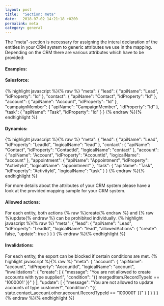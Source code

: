 ```yaml
---
layout: post
title:  "Section: meta"
date:   2018-07-02 14:21:18 +0200
permalink: meta
category: general
---
```

The "meta"-section is necessary for assigning the interal declaration of the entities in your CRM system to generic attributes we use in the mapping.
Depending on the CRM there are various attributes which have to be provided:

#### Examples:

#### Salesforce:

{% highlight javascript %}{% raw %}
"meta": {
  "lead": {
    "apiName": "Lead",
    "idProperty": "Id"
  },
  "contact": {
    "apiName": "Contact",
    "idProperty": "Id"
  },
  "account": {
    "apiName": "Account",
    "idProperty": "Id"
  },
  "campaignMember": {
    "apiName": "CampaignMember",
    "idProperty": "Id"
  },
  "task": {
    "apiName": "Task",
    "idProperty": "Id"
  }
}
{% endraw %}{% endhighlight %}

#### Dynamics:

{% highlight javascript %}{% raw %}
"meta": {
  "lead": {
    "apiName": "Lead",
    "idProperty": "LeadId",
    "logicalName": "lead"
  },
  "contact": {
    "apiName": "Contact",
    "idProperty": "ContactId",
    "logicalName": "contact"
  },
  "account": {
    "apiName": "Account",
    "idProperty": "AccountId",
    "logicalName": "account"
  },
  "appointment": {
    "apiName": "Appointment",
    "idProperty": "ActivityId",
    "logicalName": "appointment"
  },
  "task": {
    "apiName": "Task",
    "idProperty": "ActivityId",
    "logicalName": "task"
  }
}
{% endraw %}{% endhighlight %}

For more details about the attributes of your CRM system please have a look at the provided mapping sample for your CRM system.



#### Allowed actions:

For each entity, both actions {% raw %}create{% endraw %} and {% raw %}update{% endraw %} can be prohibited individually.
{% highlight javascript %}{% raw %}
"meta": {
  "lead": {
    "apiName": "Lead",
    "idProperty": "LeadId",
    "logicalName": "lead",
    "allowedActions": {
      "create": false,
      "update": true
    }
  }
}
{% endraw %}{% endhighlight %}



#### Invalidations:

For each entity, the export can be blocked if certain conditions are met.
{% highlight javascript %}{% raw %}
"meta": {
  "account": {
    "apiName": "account",
    "idProperty": "AccountId",
    "logicalName": "account",
    "invalidations": {
      "create": [
        {
          "message": "You are not allowed to create accounts with type supplier!",
          "condition": "{{ mergedItem.RecordTypeId == '1000001' }}"
        }
      ],
      "update": [
        {
          "message": "You are not allowed to update accounts of type customer!",
          "condition": "{{ state.contact_account.other.account.RecordTypeId == '1000001' }}"
        }
      ]
    }
  }
}
{% endraw %}{% endhighlight %}
